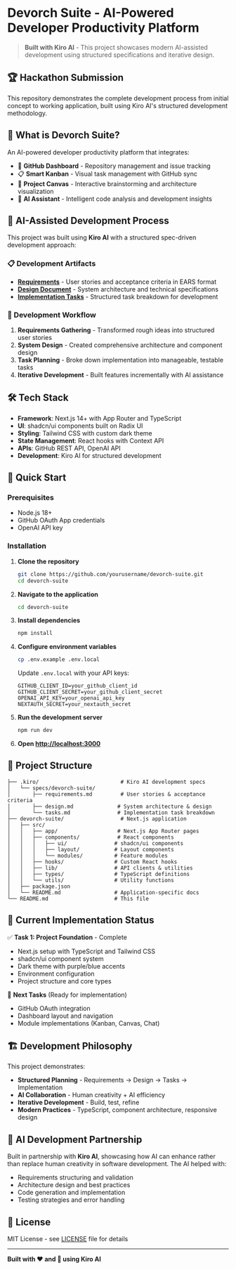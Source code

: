 # Devorch Suite - AI-Powered Developer Productivity Platform

> **Built with Kiro AI** - This project showcases modern AI-assisted development using structured specifications and iterative design.

## 🏆 Hackathon Submission

This repository demonstrates the complete development process from initial concept to working application, built using Kiro AI's structured development methodology.

## 🚀 What is Devorch Suite?

An AI-powered developer productivity platform that integrates:

- 🚀 **GitHub Dashboard** - Repository management and issue tracking
- 📋 **Smart Kanban** - Visual task management with GitHub sync
- 🎨 **Project Canvas** - Interactive brainstorming and architecture visualization  
- 🤖 **AI Assistant** - Intelligent code analysis and development insights

## 🤖 AI-Assisted Development Process

This project was built using **Kiro AI** with a structured spec-driven development approach:

### 📋 Development Artifacts

- **[Requirements](/.kiro/specs/devorch-suite/requirements.md)** - User stories and acceptance criteria in EARS format
- **[Design Document](/.kiro/specs/devorch-suite/design.md)** - System architecture and technical specifications
- **[Implementation Tasks](/.kiro/specs/devorch-suite/tasks.md)** - Structured task breakdown for development

### 🔄 Development Workflow

1. **Requirements Gathering** - Transformed rough ideas into structured user stories
2. **System Design** - Created comprehensive architecture and component design
3. **Task Planning** - Broke down implementation into manageable, testable tasks
4. **Iterative Development** - Built features incrementally with AI assistance

## 🛠 Tech Stack

- **Framework**: Next.js 14+ with App Router and TypeScript
- **UI**: shadcn/ui components built on Radix UI
- **Styling**: Tailwind CSS with custom dark theme
- **State Management**: React hooks with Context API
- **APIs**: GitHub REST API, OpenAI API
- **Development**: Kiro AI for structured development

## 🚀 Quick Start

### Prerequisites

- Node.js 18+
- GitHub OAuth App credentials
- OpenAI API key

### Installation

1. **Clone the repository**
   ```bash
   git clone https://github.com/yourusername/devorch-suite.git
   cd devorch-suite
   ```

2. **Navigate to the application**
   ```bash
   cd devorch-suite
   ```

3. **Install dependencies**
   ```bash
   npm install
   ```

4. **Configure environment variables**
   ```bash
   cp .env.example .env.local
   ```
   
   Update `.env.local` with your API keys:
   ```env
   GITHUB_CLIENT_ID=your_github_client_id
   GITHUB_CLIENT_SECRET=your_github_client_secret
   OPENAI_API_KEY=your_openai_api_key
   NEXTAUTH_SECRET=your_nextauth_secret
   ```

5. **Run the development server**
   ```bash
   npm run dev
   ```

6. **Open [http://localhost:3000](http://localhost:3000)**

## 📁 Project Structure

```
├── .kiro/                          # Kiro AI development specs
│   └── specs/devorch-suite/        
│       ├── requirements.md         # User stories & acceptance criteria
│       ├── design.md              # System architecture & design
│       └── tasks.md               # Implementation task breakdown
├── devorch-suite/                  # Next.js application
│   ├── src/
│   │   ├── app/                   # Next.js App Router pages
│   │   ├── components/            # React components
│   │   │   ├── ui/               # shadcn/ui components
│   │   │   ├── layout/           # Layout components
│   │   │   └── modules/          # Feature modules
│   │   ├── hooks/                # Custom React hooks
│   │   ├── lib/                  # API clients & utilities
│   │   ├── types/                # TypeScript definitions
│   │   └── utils/                # Utility functions
│   ├── package.json
│   └── README.md                 # Application-specific docs
└── README.md                     # This file
```

## 🎯 Current Implementation Status

✅ **Task 1: Project Foundation** - Complete
- Next.js setup with TypeScript and Tailwind CSS
- shadcn/ui component system
- Dark theme with purple/blue accents
- Environment configuration
- Project structure and core types

🔄 **Next Tasks** (Ready for implementation)
- GitHub OAuth integration
- Dashboard layout and navigation
- Module implementations (Kanban, Canvas, Chat)

## 🏗 Development Philosophy

This project demonstrates:

- **Structured Planning** - Requirements → Design → Tasks → Implementation
- **AI Collaboration** - Human creativity + AI efficiency
- **Iterative Development** - Build, test, refine
- **Modern Practices** - TypeScript, component architecture, responsive design

## 🤝 AI Development Partnership

Built in partnership with **Kiro AI**, showcasing how AI can enhance rather than replace human creativity in software development. The AI helped with:

- Requirements structuring and validation
- Architecture design and best practices
- Code generation and implementation
- Testing strategies and error handling

## 📄 License

MIT License - see [LICENSE](LICENSE) file for details

---

**Built with ❤️ and 🤖 using Kiro AI**